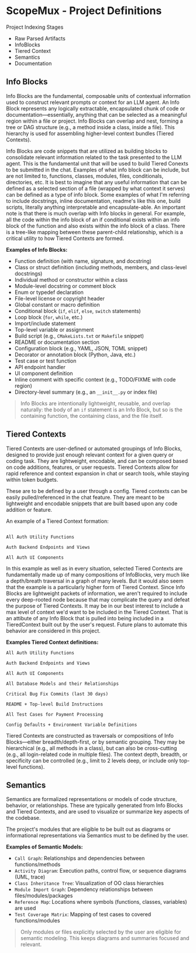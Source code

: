 # ScopeMux - Project Definitions

Project Indexing Stages

* Raw Parsed Artifacts
* InfoBlocks
* Tiered Context
* Semantics
* Documentation

## Info Blocks

Info Blocks are the fundamental, composable units of contextual information used to construct relevant prompts or context for an LLM agent. An Info Block represents any logically extractable, encapsulated chunk of code or documentation—essentially, anything that can be selected as a meaningful region within a file or project. Info Blocks can overlap and nest, forming a tree or DAG structure (e.g., a method inside a class, inside a file). This hierarchy is used for assembling higher-level context bundles (Tiered Contexts).

Info Blocks are code snippets that are utilized as building blocks to consolidate relevant information related to the task presented to the LLM agent. This is the fundamental unit that will be used to build Tiered Conexts to be submitted in the chat. Examples of what info block can be include, but are not limited to, functions, classes, modules, files, conditionals, directories, etc. It is best to imagine that any useful information that can be defined as a selected section of a file (wrapped by what context it serves) can be defined as a type of info block. Some examples of what I'm referring to include docstrings, inline documentation, readme's like this one, build scripts, literally anything interpretable and encapsulate-able. An important note is that there is much overlap with Info blocks in general. For example, all the code within the info block of an if conditional exists within an info block of the function and also exists within the info block of a class. There is a tree-like mapping between these parent-child relationship, which is a critical utility to how Tiered Contexts are formed.

**Examples of Info Blocks:**

* Function definition (with name, signature, and docstring)
* Class or struct definition (including methods, members, and class-level docstrings)
* Individual method or constructor within a class
* Module-level docstring or comment block
* Enum or typedef declaration
* File-level license or copyright header
* Global constant or macro definition
* Conditional block (`if`, `elif`, `else`, `switch` statements)
* Loop block (`for`, `while`, etc.)
* Import/include statement
* Top-level variable or assignment
* Build script (e.g., `CMakeLists.txt` or `Makefile` snippet)
* README or documentation section
* Configuration block (e.g., YAML, JSON, TOML snippet)
* Decorator or annotation block (Python, Java, etc.)
* Test case or test function
* API endpoint handler
* UI component definition
* Inline comment with specific context (e.g., TODO/FIXME with code region)
* Directory-level summary (e.g., an `__init__.py` or index file)

> Info Blocks are intentionally lightweight, reusable, and overlap naturally: the body of an `if` statement is an Info Block, but so is the containing function, the containing class, and the file itself.

## Tiered Contexts

Tiered Contexts are user-defined or automated groupings of Info Blocks, designed to provide just enough relevant context for a given query or coding task. They are lightweight, encodable, and can be composed based on code additions, features, or user requests. Tiered Contexts allow for rapid reference and context expansion in chat or search tools, while staying within token budgets.

These are to be defined by a user through a config. Tiered contexts can be easily pulled/referenced in the chat feature. They are meant to be lightweight and encodable snippets that are built based upon any code addition or feature.

An example of a Tiered Context formation:

```

All Auth Utility Functions

Auth Backend Endpoints and Views

All Auth UI Components

```

In this example as well as in every situation, selected Tiered Contexts are fundamentally made up of many compositions of InfoBlocks, very much like a depth/breath traversal in a graph of many levels. But it would also seem that the example is a particularly higher form of Tiered Context. Since Info Blocks are lightweight packets of information, we aren't required to include every deep-rooted node because that may complicate the query and defeat the purpose of Tiered Contexts. It may be in our best interest to include a max level of context we'd want to be included in the Tiered Context. That is an attibute of any Info Block that is pulled into being included in a TieredContext built out by the user's request. Future plans to automate this behavior are considered in this project.

**Examples Tiered Context definitions:**

```
All Auth Utility Functions

Auth Backend Endpoints and Views

All Auth UI Components

All Database Models and their Relationships

Critical Bug Fix Commits (last 30 days)

README + Top-level Build Instructions

All Test Cases for Payment Processing

Config Defaults + Environment Variable Definitions
```

Tiered Contexts are constructed as traversals or compositions of Info Blocks—either breadth/depth-first, or by semantic grouping. They may be hierarchical (e.g., all methods in a class), but can also be cross-cutting (e.g., all login-related code in multiple files). The context depth, breadth, or specificity can be controlled (e.g., limit to 2 levels deep, or include only top-level functions).

## Semantics

Semantics are formalized representations or models of code structure, behavior, or relationships. These are typically generated from Info Blocks and Tiered Contexts, and are used to visualize or summarize key aspects of the codebase.

The project's modules that are eligible to be built out as diagrams or informational representations via Semantics must to be defined by the user.

**Examples of Semantic Models:**

* `Call Graph`: Relationships and dependencies between functions/methods
* `Activity Diagram`: Execution paths, control flow, or sequence diagrams (UML, trace)
* `Class Inheritance Tree`: Visualization of OO class hierarchies
* `Module Import Graph`: Dependency relationships between files/modules/packages
* `Reference Map`: Locations where symbols (functions, classes, variables) are used
* `Test Coverage Matrix`: Mapping of test cases to covered functions/modules

> Only modules or files explicitly selected by the user are eligible for semantic modeling. This keeps diagrams and summaries focused and relevant.
